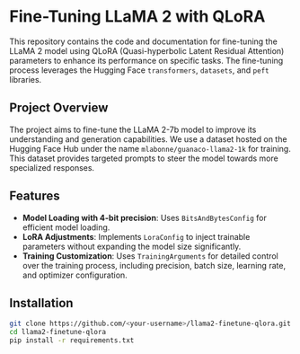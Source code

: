 # Fine-Tuning LLaMA 2 with QLoRA

This repository contains the code and documentation for fine-tuning the LLaMA 2 model using QLoRA (Quasi-hyperbolic Latent Residual Attention) parameters to enhance its performance on specific tasks. The fine-tuning process leverages the Hugging Face `transformers`, `datasets`, and `peft` libraries.

## Project Overview

The project aims to fine-tune the LLaMA 2-7b model to improve its understanding and generation capabilities. We use a dataset hosted on the Hugging Face Hub under the name `mlabonne/guanaco-llama2-1k` for training. This dataset provides targeted prompts to steer the model towards more specialized responses.

## Features

- **Model Loading with 4-bit precision**: Uses `BitsAndBytesConfig` for efficient model loading.
- **LoRA Adjustments**: Implements `LoraConfig` to inject trainable parameters without expanding the model size significantly.
- **Training Customization**: Uses `TrainingArguments` for detailed control over the training process, including precision, batch size, learning rate, and optimizer configuration.

## Installation

```bash
git clone https://github.com/<your-username>/llama2-finetune-qlora.git
cd llama2-finetune-qlora
pip install -r requirements.txt
